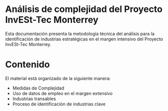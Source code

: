 # Análisis de complejidad del Proyecto InvESt-Tec Monterrey

Esta documentación presenta la metodología técnica del análisis para la identificación de industrias estratégicas en el margen intensivo del Proyecto InvESt-Tec Monterrey.

# Contenido
El materíal está organizado de la siguiente manera:

* Medidas de Complejidad
* Uso de datos de empleo en el margen extensivo
* Industrias transables
* Proceso de identificación de industrias clave